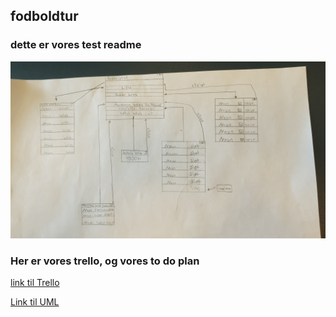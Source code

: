 ## fodboldtur 

### dette er vores test readme
![alt text](assets/img/Git.jpg)

### Her er vores trello, og vores to do plan
[link til Trello](https://trello.com/b/13VpV6lW/fodboldtur)

[Link til UML](https://lucid.app/lucidchart/23ece2ba-9190-4eee-8a19-b76f6c412562/edit?view_items=Dc8o2pmgVEmf&invitationId=inv_6675be25-c916-4c9d-add6-9527ffa4a03d)